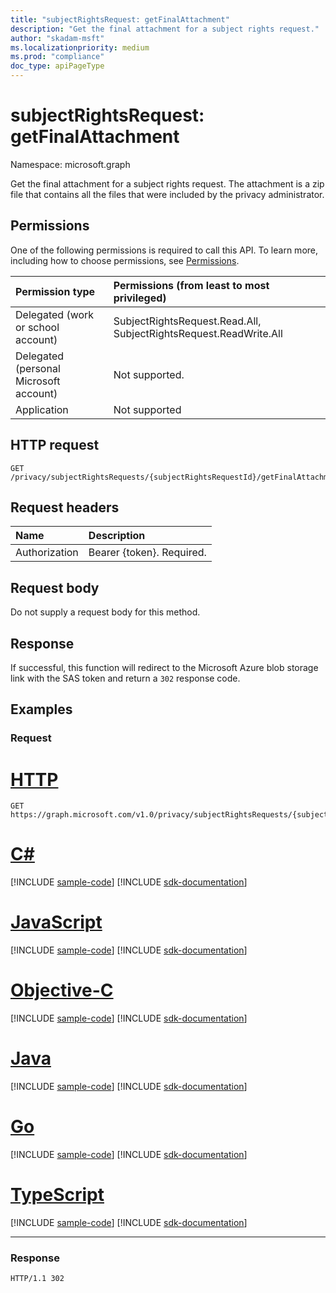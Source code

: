 ```yaml
---
title: "subjectRightsRequest: getFinalAttachment"
description: "Get the final attachment for a subject rights request."
author: "skadam-msft"
ms.localizationpriority: medium
ms.prod: "compliance"
doc_type: apiPageType
---
```


# subjectRightsRequest: getFinalAttachment
Namespace: microsoft.graph

Get the final attachment for a subject rights request. The attachment is a zip file that contains all the files that were included by the privacy administrator.

## Permissions
One of the following permissions is required to call this API. To learn more, including how to choose permissions, see [Permissions](/graph/permissions-reference).

|Permission type|Permissions (from least to most privileged)|
|:---|:---|
|Delegated (work or school account)|SubjectRightsRequest.Read.All, SubjectRightsRequest.ReadWrite.All|
|Delegated (personal Microsoft account)|Not supported.|
|Application|Not supported|

## HTTP request

<!-- {
  "blockType": "ignored"
}
-->
``` http
GET /privacy/subjectRightsRequests/{subjectRightsRequestId}/getFinalAttachment
```

## Request headers
|Name|Description|
|:---|:---|
|Authorization|Bearer {token}. Required.|

## Request body
Do not supply a request body for this method.

## Response

If successful, this function will redirect to the Microsoft Azure blob storage link with the SAS token and return a `302` response code.

## Examples

### Request

# [HTTP](#tab/http)
<!-- {
  "blockType": "request",
  "name": "subjectRightsRequest_getfinalattachment"
}
-->
``` http
GET https://graph.microsoft.com/v1.0/privacy/subjectRightsRequests/{subjectRightsRequestId}/getFinalAttachment
```
# [C#](#tab/csharp)
[!INCLUDE [sample-code](../includes/snippets/csharp/subjectrightsrequest-getfinalattachment-csharp-snippets.md)]
[!INCLUDE [sdk-documentation](../includes/snippets/snippets-sdk-documentation-link.md)]

# [JavaScript](#tab/javascript)
[!INCLUDE [sample-code](../includes/snippets/javascript/subjectrightsrequest-getfinalattachment-javascript-snippets.md)]
[!INCLUDE [sdk-documentation](../includes/snippets/snippets-sdk-documentation-link.md)]

# [Objective-C](#tab/objc)
[!INCLUDE [sample-code](../includes/snippets/objc/subjectrightsrequest-getfinalattachment-objc-snippets.md)]
[!INCLUDE [sdk-documentation](../includes/snippets/snippets-sdk-documentation-link.md)]

# [Java](#tab/java)
[!INCLUDE [sample-code](../includes/snippets/java/subjectrightsrequest-getfinalattachment-java-snippets.md)]
[!INCLUDE [sdk-documentation](../includes/snippets/snippets-sdk-documentation-link.md)]

# [Go](#tab/go)
[!INCLUDE [sample-code](../includes/snippets/go/subjectrightsrequest-getfinalattachment-go-snippets.md)]
[!INCLUDE [sdk-documentation](../includes/snippets/snippets-sdk-documentation-link.md)]

# [TypeScript](#tab/typescript)
[!INCLUDE [sample-code](../includes/snippets/typescript/subjectrightsrequest-getfinalattachment-typescript-snippets.md)]
[!INCLUDE [sdk-documentation](../includes/snippets/snippets-sdk-documentation-link.md)]

---



### Response

<!-- {
  "blockType": "response",
  "truncated": true
}
-->
``` http
HTTP/1.1 302 
```

